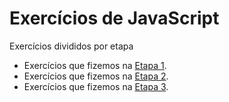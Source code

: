 # Exercícios de JavaScript
Exercícios divididos por etapa

* Exercícios que fizemos na [Etapa 1](https://eteot.github.io/exercicios-javascript-2024/exercicios/etapa1).
* Exercícios que fizemos na [Etapa 2](https://eteot.github.io/exercicios-javascript-2024/exercicios/etapa2).
* Exercícios que fizemos na [Etapa 3](https://eteot.github.io/exercicios-javascript-2024/exercicios/etapa3).